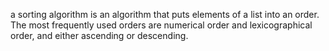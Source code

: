 a sorting algorithm is an algorithm that puts elements of a list into an order. The most frequently used orders are numerical order and lexicographical order, and either ascending or descending.
